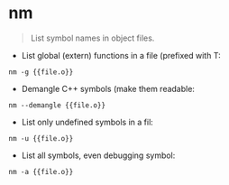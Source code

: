 # nm

> List symbol names in object files.

- List global (extern) functions in a file (prefixed with T:

`nm -g {{file.o}}`

- Demangle C++ symbols (make them readable:

`nm --demangle {{file.o}}`

- List only undefined symbols in a fil:

`nm -u {{file.o}}`

- List all symbols, even debugging symbol:

`nm -a {{file.o}}`
